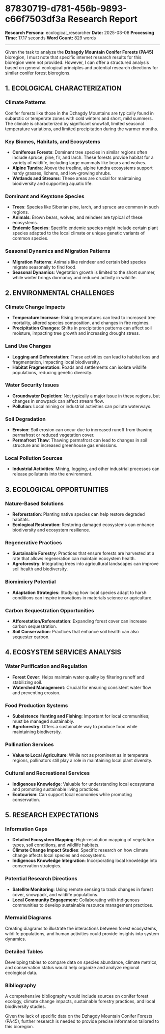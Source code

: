 # 87830719-d781-456b-9893-c66f7503df3a Research Report

**Research Persona:** ecological_researcher
**Date:** 2025-03-08
**Processing Time:** 17.17 seconds
**Word Count:** 829 words

---

Given the task to analyze the **Dzhagdy Mountain Conifer Forests (PA45)** bioregion, I must note that specific internet research results for this bioregion were not provided. However, I can offer a structured analysis based on general ecological principles and potential research directions for similar conifer forest bioregions.

## 1. ECOLOGICAL CHARACTERIZATION

### Climate Patterns
Conifer forests like those in the Dzhagdy Mountains are typically found in subarctic or temperate zones with cold winters and short, mild summers. The climate is characterized by significant snowfall, limited seasonal temperature variations, and limited precipitation during the warmer months.

### Key Biomes, Habitats, and Ecosystems
- **Coniferous Forests**: Dominant tree species in similar regions often include spruce, pine, fir, and larch. These forests provide habitat for a variety of wildlife, including large mammals like bears and wolves.
- **Alpine Tundra**: Above the treeline, alpine tundra ecosystems support hardy grasses, lichens, and low-growing shrubs.
- **Wetlands and Streams**: These areas are crucial for maintaining biodiversity and supporting aquatic life.

### Dominant and Keystone Species
- **Trees**: Species like Siberian pine, larch, and spruce are common in such regions.
- **Animals**: Brown bears, wolves, and reindeer are typical of these ecosystems.
- **Endemic Species**: Specific endemic species might include certain plant species adapted to the local climate or unique genetic variants of common species.

### Seasonal Dynamics and Migration Patterns
- **Migration Patterns**: Animals like reindeer and certain bird species migrate seasonally to find food.
- **Seasonal Dynamics**: Vegetation growth is limited to the short summer, while winter brings dormancy and reduced activity in wildlife.

## 2. ENVIRONMENTAL CHALLENGES

### Climate Change Impacts
- **Temperature Increase**: Rising temperatures can lead to increased tree mortality, altered species composition, and changes in fire regimes.
- **Precipitation Changes**: Shifts in precipitation patterns can affect soil moisture, impacting tree growth and increasing drought stress.

### Land Use Changes
- **Logging and Deforestation**: These activities can lead to habitat loss and fragmentation, impacting local biodiversity.
- **Habitat Fragmentation**: Roads and settlements can isolate wildlife populations, reducing genetic diversity.

### Water Security Issues
- **Groundwater Depletion**: Not typically a major issue in these regions, but changes in snowpack can affect stream flow.
- **Pollution**: Local mining or industrial activities can pollute waterways.

### Soil Degradation
- **Erosion**: Soil erosion can occur due to increased runoff from thawing permafrost or reduced vegetation cover.
- **Permafrost Thaw**: Thawing permafrost can lead to changes in soil structure and increased greenhouse gas emissions.

### Local Pollution Sources
- **Industrial Activities**: Mining, logging, and other industrial processes can release pollutants into the environment.

## 3. ECOLOGICAL OPPORTUNITIES

### Nature-Based Solutions
- **Reforestation**: Planting native species can help restore degraded habitats.
- **Ecological Restoration**: Restoring damaged ecosystems can enhance biodiversity and ecosystem resilience.

### Regenerative Practices
- **Sustainable Forestry**: Practices that ensure forests are harvested at a rate that allows regeneration can maintain ecosystem health.
- **Agroforestry**: Integrating trees into agricultural landscapes can improve soil health and biodiversity.

### Biomimicry Potential
- **Adaptation Strategies**: Studying how local species adapt to harsh conditions can inspire innovations in materials science or agriculture.

### Carbon Sequestration Opportunities
- **Afforestation/Reforestation**: Expanding forest cover can increase carbon sequestration.
- **Soil Conservation**: Practices that enhance soil health can also sequester carbon.

## 4. ECOSYSTEM SERVICES ANALYSIS

### Water Purification and Regulation
- **Forest Cover**: Helps maintain water quality by filtering runoff and stabilizing soil.
- **Watershed Management**: Crucial for ensuring consistent water flow and preventing erosion.

### Food Production Systems
- **Subsistence Hunting and Fishing**: Important for local communities; must be managed sustainably.
- **Agroforestry**: Offers a sustainable way to produce food while maintaining biodiversity.

### Pollination Services
- **Value to Local Agriculture**: While not as prominent as in temperate regions, pollinators still play a role in maintaining local plant diversity.

### Cultural and Recreational Services
- **Indigenous Knowledge**: Valuable for understanding local ecosystems and promoting sustainable living practices.
- **Ecotourism**: Can support local economies while promoting conservation.

## 5. RESEARCH EXPECTATIONS

### Information Gaps
- **Detailed Ecosystem Mapping**: High-resolution mapping of vegetation types, soil conditions, and wildlife habitats.
- **Climate Change Impact Studies**: Specific research on how climate change affects local species and ecosystems.
- **Indigenous Knowledge Integration**: Incorporating local knowledge into conservation strategies.

### Potential Research Directions
- **Satellite Monitoring**: Using remote sensing to track changes in forest cover, snowpack, and wildlife populations.
- **Local Community Engagement**: Collaborating with indigenous communities to develop sustainable resource management practices.

### Mermaid Diagrams
Creating diagrams to illustrate the interactions between forest ecosystems, wildlife populations, and human activities could provide insights into system dynamics.

### Detailed Tables
Developing tables to compare data on species abundance, climate metrics, and conservation status would help organize and analyze regional ecological data.

### Bibliography
A comprehensive bibliography would include sources on conifer forest ecology, climate change impacts, sustainable forestry practices, and local biodiversity studies.

Given the lack of specific data on the Dzhagdy Mountain Conifer Forests (PA45), further research is needed to provide precise information tailored to this bioregion.
